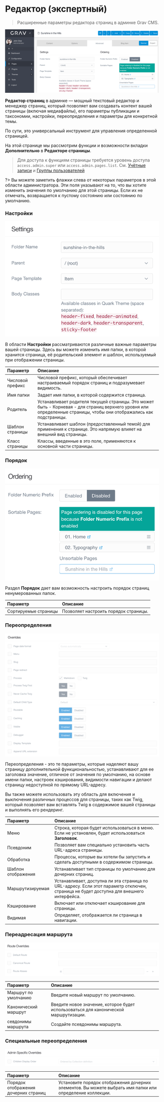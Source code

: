 # Редактор (экспертный)

> Расширенные параметры редактора страниц в админке Grav CMS.

![Редактор страниц](page-advanced.png)

**Редактор страниц** в админке — мощный текстовый редактор и менеджер страниц, который позволяет вам создавать контент вашей страницы (включая медиафайлы), его параметры публикации и таксономии, настройки, переопределения и параметры для конкретной темы.

По сути, это универсальный инструмент для управления определенной страницей.

На этой странице мы рассмотрим функции и возможности вкладки **Дополнительно** в **Редакторе страницы**.

> Для доступа к функциям страницы требуется уровень доступа `access.admin.super` или `access.admin.pages.list`. См. [Учётные записи](/05.admin-panel/03.accounts/01.users/index) и [Группы пользователей](/05.admin-panel/03.accounts/02.groups/index)

?> Вы можете заметить флажки слева от некоторых параметров в этой области администратора. Эти поля указывают на то, что вы хотите изменить значения по умолчанию для этой страницы. Если их не отмечать, возвращается к пустому состоянию или состоянию по умолчанию.

### Настройки

![Редактор страниц](page-advanced-settings.png)

В области **Настройки** рассматриваются различные важные параметры вашей страницы. Здесь вы можете изменить имя папки, в которой хранится страница, её родительский элемент и шаблон, используемый при отображении страницы.


| Параметр         | Описание                                                                                                                                                            |
| :-----           | :-----                                                                                                                                                              |
| Числовой префикс | Числовой префикс, который обеспечивает настраиваемый порядок страниц и подразумевает видимость.                                                                     |
| Имя папки        | Задает имя папки, в которой содержится страница.                                                                                                                    |
| Родитель         | Устанавливает родителя текущей страницы. Это может быть - Корневая - для страниц верхнего уровня или определенные страницы, чтобы они отображались как подстраницы. |
| Шаблон страницы  | Устанавливает шаблон (предоставленный темой) для применения к странице. Это напрямую влияет на внешний вид страницы.                                                |
| Класс страницы   | Классы, введенные в это поле, применяются к основной части страницы.                                                                                                |


### Порядок

![Редактор страниц](page-advanced-ordering.png)

Раздел **Порядок** дает вам возможность настроить порядок страниц ненумерованных папок.


| Параметр             | Описание                                                                       |
| :-----               | :-----                                                                         |
| Сортируемые страницы | Позволяет настроить порядок страницы.                                          |


### Переопределения

![Редактор страниц](page-advanced-overrides.png)

Переопределения - это те параметры, которые наделяют вашу страницу дополнительной функциональностью, устанавливают для ее заголовка значение, отличное от значения по умолчанию, на основе имени папки, настроек кэширования, видимости навигации и делают страницу недоступной по прямому URL-адресу.

Вы также можете использовать эту область для включения и выключения различных процессов для страницы, таких как Twig, который позволяет вам вставлять Twig в содержимое вашей страницы и выполнять его рендеринг.


| Параметр           | Описание                                                                                                                                |
| :-----             | :-----                                                                                                                                  |
| Меню               | Строка, которая будет использоваться в меню. Если не установлен, будет использоваться <b>Заголовок</b>.                                 |
| Псевдоним          | Позволяет вам специально установить часть URL-адреса страницы.                                                                          |
| Обработка          | Процессы, которые вы хотели бы запустить и сделать доступными в содержимом страницы.                                                    |
| Шаблон отображения | Устанавливает тип страницы по умолчанию для дочерних страниц.                                                                           |
| Маршрутизируемая   | Устанавливает, доступна ли эта страница по URL-адресу. Если этот параметр отключен, страница не будет доступна для внешнего интерфейса. |
| Кэширование        | Включает или отключает кэширование для страницы.                                                                                        |
| Видимая            | Определяет, отображается ли страница в навигации.                                                                                       |


### Переадресация маршрута

![Редактор страниц](page-advanced-route.png)


| Параметр             | Описание                                                                             |
| :-----               | :-----                                                                               |
| Маршрут по умолчанию | Введите новый маршрут по умолчанию.                                                  |
| Канонический маршрут | Введите новое значение, которое будет использоваться для канонической маршрутизации. |
| севдонимы маршрута   | Создайте псевдонимы маршрута.                                                        |


### Специальные переопределения

![Редактор страниц](page-advanced-admin.png)


| Параметр                             | Описание                                                                                                  |
| :-----                               | :-----                                                                                                    |
| Порядок отображения дочерних страниц | Установите порядок отображения дочерних элементов. Вы можете выбрать имя папки или определение коллекции. |

